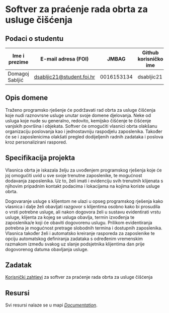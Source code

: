 # Softver za praćenje rada obrta za usluge čišćenja

## Podaci o studentu

Ime i prezime | E-mail adresa (FOI) | JMBAG | Github korisničko ime
------------  | ------------------- | ----- | ---------------------
Domagoj Sabljić | dsabljic21@student.foi.hr | 0016153134 | dsabljic21


## Opis domene

Traženo programsko rješenje će podržavati rad obrta za usluge čišćenja koje nudi raznovrsne usluge unutar svoje domene djelovanja. Neke od usluga koje nude su 
generalno, redovito, kemijsko čišćenje te čišćenje vanjskih površina i objekata. Softver će omogućiti vlasnici obrta olakšanu organizaciju poslovanja kao i 
jednostavniju raspodjelu zaposlenika. Također će se i zaposlenicima olakšati pregled dodijeljenih radnih zadataka i poslova kroz personalizirani raspored.

## Specifikacija projekta

Vlasnica obrta je iskazala želju za uvođenjem programskog rješenja koje će joj omogućiti uvid u sve svoje trenutne zaposlenike, te mogućnost dodavanja
zaposlenika. Uz to, želi imati i evidenciju svih trenutnih klijenata s njihovim pripadnim kontakt podacima i lokacijama na kojima koriste usluge obrta. 

Dogovaranje usluge s klijentom ne ulazi u opseg programskog rješenja kako vlasnica i dalje želi obavljati razgovor s klijentima osobno kako bi prosudila
o vrsti potrebne usluge, ali nakon dogovora želi u sustavu evidentirati vrstu usluge, klijenta za kojeg se usluga obavlja, termin izvođenja te zaposlenika/e
koji će obaviti dogovorenu uslugu. Prilikom evidentiranja potrebna je mogućnost pretrage slobodnih termina i dostupnih zaposlenika. Vlasnica također želi i 
automatsko kreiranje rasporeda za zaposlenike te opciju automatskog definiranja zadataka s određenim vremenskim razmakom između svakog uz slanje podsjetnika 
klijentima dan prije dogovorenog datuma obavljanja usluge.

## Zadatak

[Korisnički zahtjevi](https://github.com/foivz/pi2023-zadace-dsabljic21/blob/master/Documentation/Korisni%C4%8Dki%20zahtjevi%20-%20obrt%20za%20%C4%8Di%C5%A1%C4%87enje.pdf) za softver za praćenje rada obrta za usluge čišćenja

## Resursi

Svi resursi nalaze se u mapi [_Documentation_](https://github.com/foivz/pi2023-zadace-dsabljic21/tree/master/Documentation).
